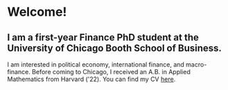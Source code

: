 
# Welcome!

## I am a first-year Finance PhD student at the University of Chicago Booth School of Business. 

I am interested in political economy, international finance, and macro-finance. Before coming to Chicago, I received an A.B. in Applied Mathematics from Harvard ('22). You can find my CV [here](/assets/docs/CV.pdf). 

